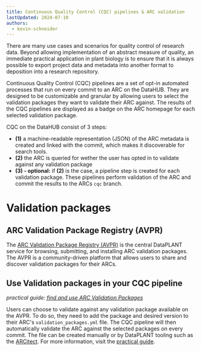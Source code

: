 ```yaml
---
title: Continuous Quality Control (CQC) pipelines & ARC validation
lastUpdated: 2024-07-10
authors:
  - kevin-schneider
---
```


There are many use cases and scenarios for quality control of research data. Beyond allowing implementation of an abstract measure of quality, an immediate practical application in plant biology is to ensure that it is always possible to export project data and metadata into another format to deposition into a research repository.

Continuous Quality Control (CQC) pipelines are a set of opt-in automated processes that run on every commit to an ARC on the DataHUB. They are designed to be customizable and granular by allowing users to select the validation packages they want to validate their ARC against. The results of the CQC pipelines are displayed as a badge on the ARC homepage for each selected validation package.

CQC on the DataHUB consist of 3 steps:

- **(1)** a machine-readable representation (JSON) of the ARC metadata is created and linked with the commit, which makes it discoverable for search tools.
- **(2)** the ARC is queried for wether the user has opted in to validate against any validation package
- **(3) - optional:** if **(2)** is the case, a pipeline step is created for each validation package. These pipelines perform validation of the ARC and commit the results to the ARCs `cqc` branch.

# Validation packages

## ARC Validation Package Registry (AVPR)

The [ARC Validation Package Registry (AVPR)](https://avpr.nfdi4plants.org) is the central DataPLANT service for browsing, submitting, and installing ARC validation packages. The AVPR is a community-driven platform that allows users to share and discover validation packages for their ARCs.

## Use Validation packages in your CQC pipeline

_practical guide: [find and use ARC Validation Packages](/nfdi4plants.knowledgebase/arc-validation/validation-packages)_

Users can choose to validate against any validation package available on the AVPR. To do so, they need to add the package and desired version to their ARC's `validation_packages.yml` file. The CQC pipeline will then automatically validate the ARC against the selected packages on every commit. The file can be created manually or by DataPLANT tooling such as the [ARCitect](/nfdi4plants.knowledgebase/arcitect). For more information, visit the [practical guide](/nfdi4plants.knowledgebase/arc-validation/validation-packages).
